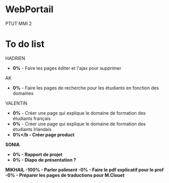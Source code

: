 # WebPortail
PTUT MMI 2


# To do list
HADRIEN

- <b>0%</b> - Faire les pages éditer et l'ajax pour supprimer  


 AK
-  <b>0%</b> - Faire les pages de recherche pour les étudiants en fonction des domaines

VALENTIN
- <b>0%</b> - Créer une page qui explique le domaine de formation des étudiants français
- <b>0%</b> - Créer une page qui explique le domaine de formation des étudiants Irlandais
- <b>0%</b  -  Créer page product 


SONIA
- <b>0%</b> - Rapport de projet
- <b>0%</b> - Diapo de présentation ?

MIKHAIL
-<b>100%</b> - Parler poliment
-<b>0%</b>   - Faire le pdf explicatif pour le prof
-<b>0%</b>   - Préparer les pages de traductions pour M.Clouet

